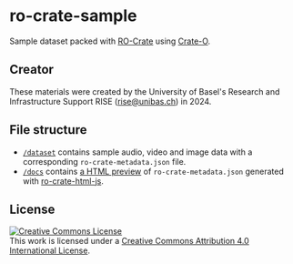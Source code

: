 # ro-crate-sample

Sample dataset packed with [RO-Crate](https://www.researchobject.org/ro-crate/) using [Crate-O](https://github.com/Language-Research-Technology/crate-o).

## Creator

These materials were created by the University of Basel's Research and Infrastructure Support RISE (rise@unibas.ch) in 2024. 

## File structure 

- [`/dataset`](https://github.com/RISE-UNIBAS/ro-crate-sample/tree/main/dataset) contains sample audio, video and image data with a corresponding `ro-crate-metadata.json` file.
- [`/docs`](https://github.com/RISE-UNIBAS/ro-crate-sample/tree/main/docs) contains [a HTML preview](https://rise-unibas.github.io/ro-crate-sample/) of `ro-crate-metadata.json` generated with [ro-crate-html-js](https://github.com/Language-Research-Technology/ro-crate-html-js).

## License

<a rel="license" href="http://creativecommons.org/licenses/by/4.0/"><img alt="Creative Commons License" style="border-width:0" src="https://i.creativecommons.org/l/by/4.0/88x31.png" /></a><br />This work is licensed under a <a rel="license" href="http://creativecommons.org/licenses/by/4.0/">Creative Commons Attribution 4.0 International License</a>.
